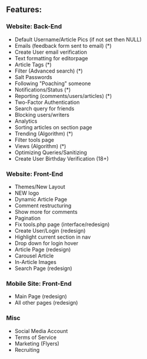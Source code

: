 ## Features:

### Website: Back-End
* Default Username/Article Pics (if not set then NULL)
* Emails (feedback form sent to email) (*)
* Create User email verification
* Text formatting for editorpage
* Article Tags (*)
* Filter (Advanced search) (*)
* Salt Passwords
* Following "Poaching" someone
* Notifications/Status (*)
* Reporting (comments/users/articles) (*)
* Two-Factor Authentication
* Search query for friends
* Blocking users/writers
* Analytics
* Sorting articles on section page
* Trending (Algorithm) (*)
* Filter tools page
* Views (Algorithm) (*)
* Optimizing Queries/Sanitizing
* Create User Birthday Verification (18+)

### Website: Front-End
* Themes/New Layout
* NEW logo
* Dynamic Article Page
* Comment restructuring
* Show more for comments
* Pagination
* Fix tools.php page (interface/redesign)
* Create User/Login (redesign)
* Highlight current section in nav
* Drop down for login hover
* Article Page (redesign)
* Carousel Article 
* In-Article Images
* Search Page (redesign)


### Mobile Site: Front-End
* Main Page (redesign)
* All other pages (redesign)

### Misc
* Social Media Account
* Terms of Service
* Marketing (Flyers)
* Recruiting
